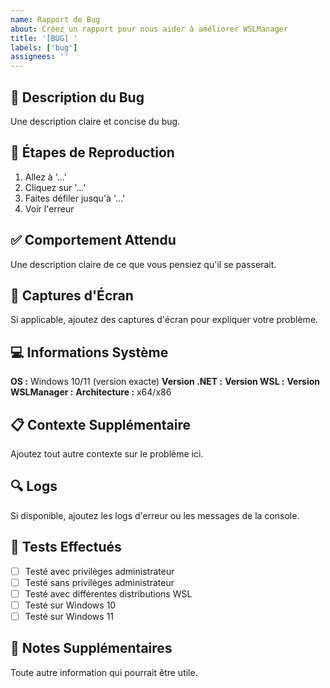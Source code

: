 ```yaml
---
name: Rapport de Bug
about: Créez un rapport pour nous aider à améliorer WSLManager
title: '[BUG] '
labels: ['bug']
assignees: ''
---
```


## 🐛 Description du Bug

Une description claire et concise du bug.

## 🔄 Étapes de Reproduction

1. Allez à '...'
2. Cliquez sur '...'
3. Faites défiler jusqu'à '...'
4. Voir l'erreur

## ✅ Comportement Attendu

Une description claire de ce que vous pensiez qu'il se passerait.

## 📸 Captures d'Écran

Si applicable, ajoutez des captures d'écran pour expliquer votre problème.

## 💻 Informations Système

**OS :** Windows 10/11 (version exacte)
**Version .NET :** 
**Version WSL :** 
**Version WSLManager :** 
**Architecture :** x64/x86

## 📋 Contexte Supplémentaire

Ajoutez tout autre contexte sur le problème ici.

## 🔍 Logs

Si disponible, ajoutez les logs d'erreur ou les messages de la console.

## 🧪 Tests Effectués

- [ ] Testé avec privilèges administrateur
- [ ] Testé sans privilèges administrateur
- [ ] Testé avec différentes distributions WSL
- [ ] Testé sur Windows 10
- [ ] Testé sur Windows 11

## 📝 Notes Supplémentaires

Toute autre information qui pourrait être utile. 